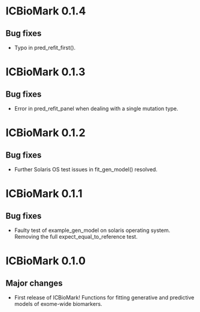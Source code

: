 # ICBioMark 0.1.4

## Bug fixes
* Typo in pred_refit_first().

# ICBioMark 0.1.3

## Bug fixes
* Error in pred_refit_panel when dealing with a single mutation type.

# ICBioMark 0.1.2

## Bug fixes
* Further Solaris OS test issues in fit_gen_model() resolved. 

# ICBioMark 0.1.1

## Bug fixes 
* Faulty test of example_gen_model on solaris operating system. Removing the full expect_equal_to_reference test.

# ICBioMark 0.1.0

## Major changes 

* First release of ICBioMark! Functions for fitting generative and predictive models of exome-wide biomarkers.

